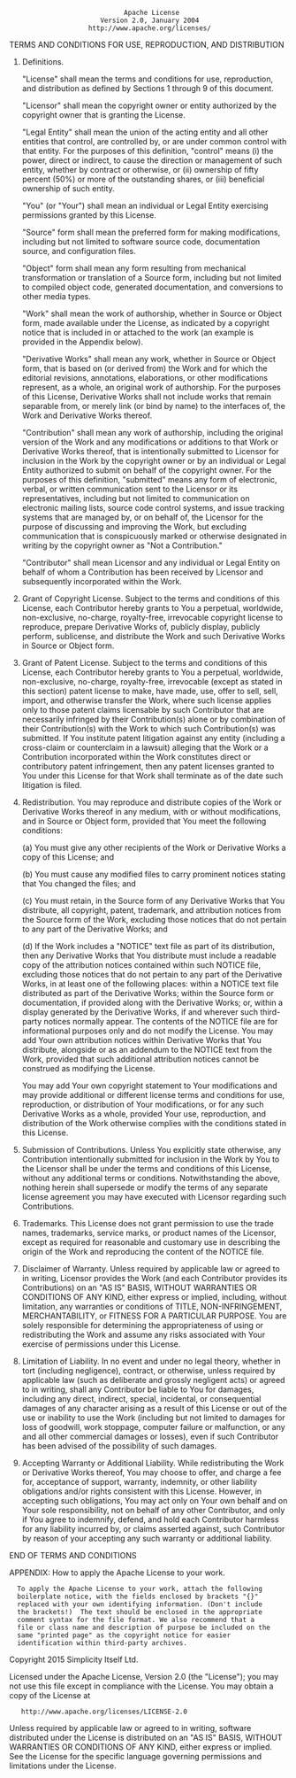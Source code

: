                                  Apache License
                           Version 2.0, January 2004
                        http://www.apache.org/licenses/

   TERMS AND CONDITIONS FOR USE, REPRODUCTION, AND DISTRIBUTION

   1. Definitions.

      "License" shall mean the terms and conditions for use, reproduction,
      and distribution as defined by Sections 1 through 9 of this document.

      "Licensor" shall mean the copyright owner or entity authorized by
      the copyright owner that is granting the License.

      "Legal Entity" shall mean the union of the acting entity and all
      other entities that control, are controlled by, or are under common
      control with that entity. For the purposes of this definition,
      "control" means (i) the power, direct or indirect, to cause the
      direction or management of such entity, whether by contract or
      otherwise, or (ii) ownership of fifty percent (50%) or more of the
      outstanding shares, or (iii) beneficial ownership of such entity.

      "You" (or "Your") shall mean an individual or Legal Entity
      exercising permissions granted by this License.

      "Source" form shall mean the preferred form for making modifications,
      including but not limited to software source code, documentation
      source, and configuration files.

      "Object" form shall mean any form resulting from mechanical
      transformation or translation of a Source form, including but
      not limited to compiled object code, generated documentation,
      and conversions to other media types.

      "Work" shall mean the work of authorship, whether in Source or
      Object form, made available under the License, as indicated by a
      copyright notice that is included in or attached to the work
      (an example is provided in the Appendix below).

      "Derivative Works" shall mean any work, whether in Source or Object
      form, that is based on (or derived from) the Work and for which the
      editorial revisions, annotations, elaborations, or other modifications
      represent, as a whole, an original work of authorship. For the purposes
      of this License, Derivative Works shall not include works that remain
      separable from, or merely link (or bind by name) to the interfaces of,
      the Work and Derivative Works thereof.

      "Contribution" shall mean any work of authorship, including
      the original version of the Work and any modifications or additions
      to that Work or Derivative Works thereof, that is intentionally
      submitted to Licensor for inclusion in the Work by the copyright owner
      or by an individual or Legal Entity authorized to submit on behalf of
      the copyright owner. For the purposes of this definition, "submitted"
      means any form of electronic, verbal, or written communication sent
      to the Licensor or its representatives, including but not limited to
      communication on electronic mailing lists, source code control systems,
      and issue tracking systems that are managed by, or on behalf of, the
      Licensor for the purpose of discussing and improving the Work, but
      excluding communication that is conspicuously marked or otherwise
      designated in writing by the copyright owner as "Not a Contribution."

      "Contributor" shall mean Licensor and any individual or Legal Entity
      on behalf of whom a Contribution has been received by Licensor and
      subsequently incorporated within the Work.

   2. Grant of Copyright License. Subject to the terms and conditions of
      this License, each Contributor hereby grants to You a perpetual,
      worldwide, non-exclusive, no-charge, royalty-free, irrevocable
      copyright license to reproduce, prepare Derivative Works of,
      publicly display, publicly perform, sublicense, and distribute the
      Work and such Derivative Works in Source or Object form.

   3. Grant of Patent License. Subject to the terms and conditions of
      this License, each Contributor hereby grants to You a perpetual,
      worldwide, non-exclusive, no-charge, royalty-free, irrevocable
      (except as stated in this section) patent license to make, have made,
      use, offer to sell, sell, import, and otherwise transfer the Work,
      where such license applies only to those patent claims licensable
      by such Contributor that are necessarily infringed by their
      Contribution(s) alone or by combination of their Contribution(s)
      with the Work to which such Contribution(s) was submitted. If You
      institute patent litigation against any entity (including a
      cross-claim or counterclaim in a lawsuit) alleging that the Work
      or a Contribution incorporated within the Work constitutes direct
      or contributory patent infringement, then any patent licenses
      granted to You under this License for that Work shall terminate
      as of the date such litigation is filed.

   4. Redistribution. You may reproduce and distribute copies of the
      Work or Derivative Works thereof in any medium, with or without
      modifications, and in Source or Object form, provided that You
      meet the following conditions:

      (a) You must give any other recipients of the Work or
          Derivative Works a copy of this License; and

      (b) You must cause any modified files to carry prominent notices
          stating that You changed the files; and

      (c) You must retain, in the Source form of any Derivative Works
          that You distribute, all copyright, patent, trademark, and
          attribution notices from the Source form of the Work,
          excluding those notices that do not pertain to any part of
          the Derivative Works; and

      (d) If the Work includes a "NOTICE" text file as part of its
          distribution, then any Derivative Works that You distribute must
          include a readable copy of the attribution notices contained
          within such NOTICE file, excluding those notices that do not
          pertain to any part of the Derivative Works, in at least one
          of the following places: within a NOTICE text file distributed
          as part of the Derivative Works; within the Source form or
          documentation, if provided along with the Derivative Works; or,
          within a display generated by the Derivative Works, if and
          wherever such third-party notices normally appear. The contents
          of the NOTICE file are for informational purposes only and
          do not modify the License. You may add Your own attribution
          notices within Derivative Works that You distribute, alongside
          or as an addendum to the NOTICE text from the Work, provided
          that such additional attribution notices cannot be construed
          as modifying the License.

      You may add Your own copyright statement to Your modifications and
      may provide additional or different license terms and conditions
      for use, reproduction, or distribution of Your modifications, or
      for any such Derivative Works as a whole, provided Your use,
      reproduction, and distribution of the Work otherwise complies with
      the conditions stated in this License.

   5. Submission of Contributions. Unless You explicitly state otherwise,
      any Contribution intentionally submitted for inclusion in the Work
      by You to the Licensor shall be under the terms and conditions of
      this License, without any additional terms or conditions.
      Notwithstanding the above, nothing herein shall supersede or modify
      the terms of any separate license agreement you may have executed
      with Licensor regarding such Contributions.

   6. Trademarks. This License does not grant permission to use the trade
      names, trademarks, service marks, or product names of the Licensor,
      except as required for reasonable and customary use in describing the
      origin of the Work and reproducing the content of the NOTICE file.

   7. Disclaimer of Warranty. Unless required by applicable law or
      agreed to in writing, Licensor provides the Work (and each
      Contributor provides its Contributions) on an "AS IS" BASIS,
      WITHOUT WARRANTIES OR CONDITIONS OF ANY KIND, either express or
      implied, including, without limitation, any warranties or conditions
      of TITLE, NON-INFRINGEMENT, MERCHANTABILITY, or FITNESS FOR A
      PARTICULAR PURPOSE. You are solely responsible for determining the
      appropriateness of using or redistributing the Work and assume any
      risks associated with Your exercise of permissions under this License.

   8. Limitation of Liability. In no event and under no legal theory,
      whether in tort (including negligence), contract, or otherwise,
      unless required by applicable law (such as deliberate and grossly
      negligent acts) or agreed to in writing, shall any Contributor be
      liable to You for damages, including any direct, indirect, special,
      incidental, or consequential damages of any character arising as a
      result of this License or out of the use or inability to use the
      Work (including but not limited to damages for loss of goodwill,
      work stoppage, computer failure or malfunction, or any and all
      other commercial damages or losses), even if such Contributor
      has been advised of the possibility of such damages.

   9. Accepting Warranty or Additional Liability. While redistributing
      the Work or Derivative Works thereof, You may choose to offer,
      and charge a fee for, acceptance of support, warranty, indemnity,
      or other liability obligations and/or rights consistent with this
      License. However, in accepting such obligations, You may act only
      on Your own behalf and on Your sole responsibility, not on behalf
      of any other Contributor, and only if You agree to indemnify,
      defend, and hold each Contributor harmless for any liability
      incurred by, or claims asserted against, such Contributor by reason
      of your accepting any such warranty or additional liability.

   END OF TERMS AND CONDITIONS

   APPENDIX: How to apply the Apache License to your work.

      To apply the Apache License to your work, attach the following
      boilerplate notice, with the fields enclosed by brackets "{}"
      replaced with your own identifying information. (Don't include
      the brackets!)  The text should be enclosed in the appropriate
      comment syntax for the file format. We also recommend that a
      file or class name and description of purpose be included on the
      same "printed page" as the copyright notice for easier
      identification within third-party archives.

   Copyright 2015 Simplicity Itself Ltd.

   Licensed under the Apache License, Version 2.0 (the "License");
   you may not use this file except in compliance with the License.
   You may obtain a copy of the License at

       http://www.apache.org/licenses/LICENSE-2.0

   Unless required by applicable law or agreed to in writing, software
   distributed under the License is distributed on an "AS IS" BASIS,
   WITHOUT WARRANTIES OR CONDITIONS OF ANY KIND, either express or implied.
   See the License for the specific language governing permissions and
   limitations under the License.
